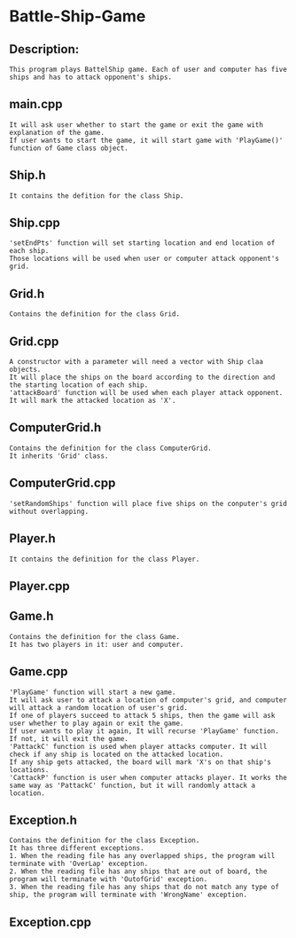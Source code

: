 # Battle-Ship-Game

## Description: 
	This program plays BattelShip game. Each of user and computer has five ships and has to attack opponent's ships.


## main.cpp <br />
	It will ask user whether to start the game or exit the game with explanation of the game.
	If user wants to start the game, it will start game with 'PlayGame()' function of Game class object.

## Ship.h <br />
	It contains the defition for the class Ship.

## Ship.cpp <br />
	'setEndPts' function will set starting location and end location of each ship.
	Those locations will be used when user or computer attack opponent's grid.

## Grid.h <br />
	Contains the definition for the class Grid.

## Grid.cpp <br />
	A constructor with a parameter will need a vector with Ship claa objects.
	It will place the ships on the board according to the direction and the starting location of each ship.
	'attackBoard' function will be used when each player attack opponent.
	It will mark the attacked location as 'X'.

## ComputerGrid.h <br /> 
	Contains the definition for the class ComputerGrid.
	It inherits 'Grid' class.

## ComputerGrid.cpp <br />
	'setRandomShips' function will place five ships on the conputer's grid without overlapping.

## Player.h <br />
	It contains the definition for the class Player.

## Player.cpp <br />

## Game.h <br />
	Contains the definition for the class Game.
	It has two players in it: user and computer.

## Game.cpp <br />
	'PlayGame' function will start a new game.
	It will ask user to attack a location of computer's grid, and computer will attack a random location of user's grid.
	If one of players succeed to attack 5 ships, then the game will ask user whether to play again or exit the game.
	If user wants to play it again, It will recurse 'PlayGame' function. If not, it will exit the game.
	'PattackC' function is used when player attacks computer. It will check if any ship is located on the attacked location.
	If any ship gets attacked, the board will mark 'X's on that ship's locations.
	'CattackP' function is user when computer attacks player. It works the same way as 'PattackC' function, but it will randomly attack a location.
	
## Exception.h <br />
	Contains the definition for the class Exception.
	It has three different exceptions.
	1. When the reading file has any overlapped ships, the program will terminate with 'OverLap' exception.
	2. When the reading file has any ships that are out of board, the program will terminate with 'OutofGrid' exception.
	3. When the reading file has any ships that do not match any type of ship, the program will terminate with 'WrongName' exception.

## Exception.cpp <br />
